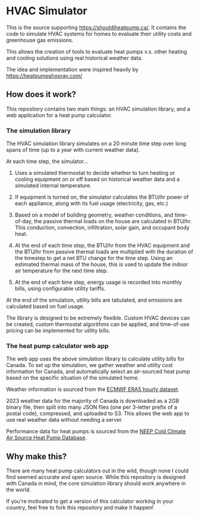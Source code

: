 # HVAC Simulator

This is the source supporting https://shouldiheatpump.ca/. It contains
the code to simulate HVAC systems for homes to evaluate their utility costs and
greenhouse gas emissions.

This allows the creation of tools to evaluate heat pumps v.s. other heating and
cooling solutions using real historical weather data.

The idea and implementation were inspired heavily by https://heatpumpshooray.com/

## How does it work?

This repository contains two main things: an HVAC simulation library, and a web
application for a heat pump calculator.

### The simulation library

The HVAC simulation library simulates on a 20 minute time step over long spans
of time (up to a year with current weather data).

At each time step, the simulator...

1. Uses a simulated thermostat to decide whether to turn heating or cooling
   equipment on or off based on historical weather data and a simulated internal
   temperature.

2. If equipment is turned on, the simulator calculates the BTU/hr power of each
   appliance, along with its fuel usage (electricity, gas, etc.)

3. Based on a model of building geometry, weather conditions, and time-of-day,
   the passive thermal loads on the house are calculated in BTU/hr. This
   conduction, convection, infiltration, solar gain, and occupant body
   heat.

4. At the end of each time step, the BTU/hr from the HVAC equipment and the BTU/hr
   from passive thermal loads are multiplied with the duration of the timestep to
   get a net BTU change for the time step. Using an estimated thermal mass of the
   house, this is used to update the indoor air temperature for the next time step.

5. At the end of each time step, energy usage is recorded into monthly bills, using
   configurable utility tariffs.

At the end of the simulation, utility bills are tabulated, and emissions are
calculated based on fuel usage.

The library is designed to be extremely flexible. Custom HVAC devices can be
created, custom thermostat algorithms can be applied, and time-of-use pricing
can be implemented for utility bills.

### The heat pump calculator web app

The web app uses the above simulation library to calculate utility bills for
Canada. To set up the simulation, we gather weather and utility cost information
for Canada, and automatically select an air-sourced heat pump based on the
specific situation of the simulated home.

Weather information is sourced from the [ECMWF ERA5 hourly dataset](https://cds.climate.copernicus.eu/cdsapp#!/dataset/reanalysis-era5-pressure-levels?tab=overview).

2023 weather data for the majority of Canada is downloaded as a 2GB binary file,
then split into many JSON files (one per 3-letter prefix of a postal code),
compressed, and uploaded to S3. This allows the web app to use real weather data
without needing a server.

Performance data for heat pumps is sourced from the [NEEP Cold Climate Air Source Heat Pump Database](https://neep.org/heating-electrification/ccashp-specification-product-list).

## Why make this?

There are many heat pump calculators out in the wild, though none I could find
seemed accurate and open source. While this repository is designed with Canada
in mind, the core simulation library should work anywhere in the world.

If you're motivated to get a version of this calculator working in your country,
feel free to fork this repository and make it happen!